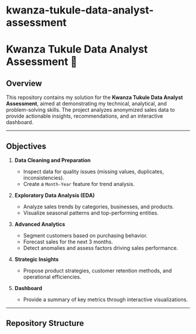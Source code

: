 # kwanza-tukule-data-analyst-assessment
 # Kwanza Tukule Data Analyst Assessment 🚀

## Overview  
This repository contains my solution for the **Kwanza Tukule Data Analyst Assessment**, aimed at demonstrating my technical, analytical, and problem-solving skills. The project analyzes anonymized sales data to provide actionable insights, recommendations, and an interactive dashboard.

---

## Objectives  
1. **Data Cleaning and Preparation**  
   - Inspect data for quality issues (missing values, duplicates, inconsistencies).  
   - Create a `Month-Year` feature for trend analysis.

2. **Exploratory Data Analysis (EDA)**  
   - Analyze sales trends by categories, businesses, and products.  
   - Visualize seasonal patterns and top-performing entities.

3. **Advanced Analytics**  
   - Segment customers based on purchasing behavior.  
   - Forecast sales for the next 3 months.  
   - Detect anomalies and assess factors driving sales performance.

4. **Strategic Insights**  
   - Propose product strategies, customer retention methods, and operational efficiencies.  

5. **Dashboard**  
   - Provide a summary of key metrics through interactive visualizations.

---

## Repository Structure  

